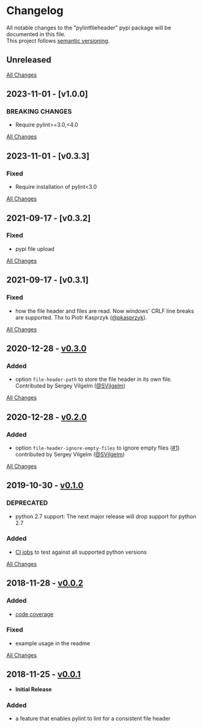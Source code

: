# Changelog
All notable changes to the "pylintfileheader" pypi package will be documented in this file.  
This project follows [semantic versioning](https://semver.org/).

## Unreleased

[All Changes](https://github.com/HaaLeo/pylint-file-header/compare/v1.0.0...master)

## 2023-11-01 - [v1.0.0]
### BREAKING CHANGES
* Require pylint>=3.0,<4.0

[All Changes](https://github.com/HaaLeo/pylint-file-header/compare/v0.3.3...v1.0.0)

## 2023-11-01 - [v0.3.3]
### Fixed
* Require installation of pylint<3.0

[All Changes](https://github.com/HaaLeo/pylint-file-header/compare/v0.3.2...v0.3.3)

## 2021-09-17 - [v0.3.2]
### Fixed
* pypi file upload

[All Changes](https://github.com/HaaLeo/pylint-file-header/compare/v0.3.1...v0.3.2)

## 2021-09-17 - [v0.3.1]
### Fixed
* how the file header and files are read. Now windows' CRLF line breaks are supported. Thx to Piotr Kasprzyk ([@pkasprzyk](https://github.com/pkasprzyk)).

[All Changes](https://github.com/HaaLeo/pylint-file-header/compare/v0.3.0...v0.3.1)

## 2020-12-28 - [v0.3.0](https://github.com/HaaLeo/pylint-file-header/tree/v0.3.0)

### Added
* option `file-header-path` to store the file header in its own file. Contributed by Sergey Vilgelm ([@SVilgelm](https://github.com/SVilgelm))

[All Changes](https://github.com/HaaLeo/pylint-file-header/compare/v0.2.0...v0.3.0)

## 2020-12-28 - [v0.2.0](https://github.com/HaaLeo/pylint-file-header/tree/v0.2.0)

### Added
* option `file-header-ignore-empty-files` to ignore empty files ([#1](https://github.com/HaaLeo/pylint-file-header/issues/1)) contributed by Sergey Vilgelm ([@SVilgelm](https://github.com/SVilgelm))

[All Changes](https://github.com/HaaLeo/pylint-file-header/compare/v0.1.0...v0.2.0)

## 2019-10-30 - [v0.1.0](https://github.com/HaaLeo/pylint-file-header/tree/v0.1.0)

### DEPRECATED
* python 2.7 support: The next major release will drop support for python 2.7

### Added
* [CI jobs](https://travis-ci.org/HaaLeo/pylint-file-header) to test against all supported python versions

[All Changes](https://github.com/HaaLeo/pylint-file-header/compare/v0.0.2...v0.1.0)

## 2018-11-28 - [v0.0.2](https://github.com/HaaLeo/pylint-file-header/tree/v0.0.2)

### Added
* [code coverage](https://codecov.io/gh/HaaLeo/pylint-file-header)

### Fixed
* example usage in the readme

[All Changes](https://github.com/HaaLeo/pylint-file-header/compare/v0.0.1...v0.0.2)

## 2018-11-25 - [v0.0.1](https://github.com/HaaLeo/pylint-file-header/tree/v0.0.1)

* **Initial Release**
### Added
* a feature that enables pylint to lint for a consistent file header
